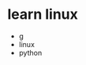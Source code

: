 <!--
 * @FilePath: \Learning\README.md
 * @Author: facser
 * @Date: 2022-07-08 14:22:23
 * @LastEditTime: 2022-07-13 18:41:11
 * @LastEditors: facser
 * @Description: 
-->
# learn linux

- g
- linux
- python
